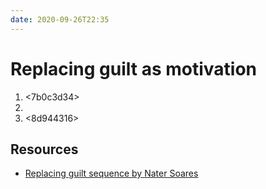 ```yaml
---
date: 2020-09-26T22:35
---
```


# Replacing guilt as motivation

1. <7b0c3d34> 
2. <f655f141>
3. <8d944316>


## Resources

- [Replacing guilt sequence by Nater Soares](https://replacingguilt.com/toc/)
